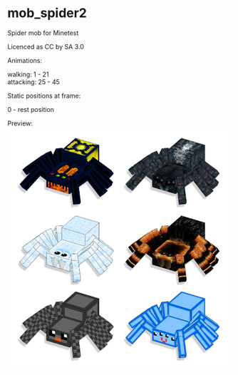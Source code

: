 # mob_spider2
Spider mob for Minetest

Licenced as CC by SA 3.0
  
  
Animations:  
  
walking: 1 - 21  
attacking: 25 - 45  
  
Static positions at frame:  
  
0 - rest position  
  
  
Preview:
![Image Spider mob](https://raw.githubusercontent.com/AspireMint/mob_spider2/master/preview.png)